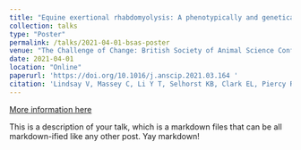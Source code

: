 ```yaml
---
title: "Equine exertional rhabdomyolysis: A phenotypically and genetically heterogeneous syndrome."
collection: talks
type: "Poster"
permalink: /talks/2021-04-01-bsas-poster
venue: "The Challenge of Change: British Society of Animal Science Conference 2021"
date: 2021-04-01
location: "Online"
paperurl: 'https://doi.org/10.1016/j.anscip.2021.03.164 '
citation: 'Lindsay V, Massey C, Li Y T, Selhorst KB, Clark EL, Piercy RJ, Psifidi A (2021) Equine exertional rhabdomyolysis: A phenotypically and genetically heterogeneous syndrome. <i>animal: science proceedings</i> 12(1)'
---
```


[More information here](http://example2.com)

This is a description of your talk, which is a markdown files that can be all markdown-ified like any other post. Yay markdown!
